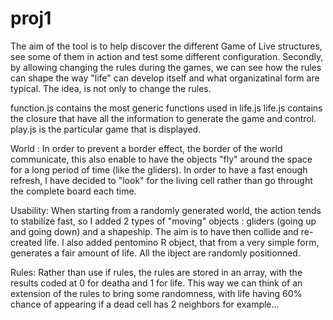 proj1
=====

The aim of the tool is to help discover the different Game of Live structures, see some of them in action and test some different configuration.
Secondly, by allowing changing the rules during the games, we can see how the rules can shape the way "life" can develop itself and what organizatinal form are typical. The idea, is not only to change the rules.


function.js contains the most generic functions used in life.js
life.js contains the closure that have all the information to generate the game and control.
play.js is the particular game that is displayed.

World :
In order to prevent a border effect, the border of the world communicate, this also enable to have the objects "fly" around the space for a long period of time (like the gliders).
In order to have a fast enough refresh, I have decided to "look" for the living cell rather than go throught the complete board each time.

Usability:
When starting from a randomly generated world, the action tends to stabilize fast, so I added 2 types of "moving" objects : gliders (going up and going down) and a shapeship. The aim is to have then collide and re-created life.
I also added pentomino R object, that from a very simple form, generates a fair amount of life.
All the ibject are randomly positionned.

Rules:
Rather than use if rules, the rules are stored in an array, with the results coded at 0 for deatha and 1 for life. This way we can think of an extension of the rules to bring some randomness, with life having 60% chance of appearing if a dead cell has 2 neighbors for example...

